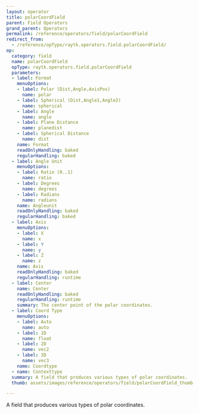 ```yaml
---
layout: operator
title: polarCoordField
parent: Field Operators
grand_parent: Operators
permalink: /reference/operators/field/polarCoordField
redirect_from:
  - /reference/opType/raytk.operators.field.polarCoordField/
op:
  category: field
  name: polarCoordField
  opType: raytk.operators.field.polarCoordField
  parameters:
  - label: Format
    menuOptions:
    - label: Polar (Dist,Angle,AxisPos)
      name: polar
    - label: Spherical (Dist,Angle1,Angle2)
      name: spherical
    - label: Angle
      name: angle
    - label: Plane Distance
      name: planedist
    - label: Spherical Distance
      name: dist
    name: Format
    readOnlyHandling: baked
    regularHandling: baked
  - label: Angle Unit
    menuOptions:
    - label: Ratio (0..1)
      name: ratio
    - label: Degrees
      name: degrees
    - label: Radians
      name: radians
    name: Angleunit
    readOnlyHandling: baked
    regularHandling: baked
  - label: Axis
    menuOptions:
    - label: X
      name: x
    - label: Y
      name: y
    - label: Z
      name: z
    name: Axis
    readOnlyHandling: baked
    regularHandling: runtime
  - label: Center
    name: Center
    readOnlyHandling: baked
    regularHandling: runtime
    summary: The center point of the polar coordinates.
  - label: Coord Type
    menuOptions:
    - label: Auto
      name: auto
    - label: 1D
      name: float
    - label: 2D
      name: vec2
    - label: 3D
      name: vec3
    name: Coordtype
  - name: Contexttype
  summary: A field that produces various types of polar coordinates.
  thumb: assets/images/reference/operators/field/polarCoordField_thumb.png

---
```



A field that produces various types of polar coordinates.